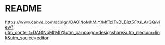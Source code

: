 # README

https://www.canva.com/design/DAGINoMhMIY/MfTzITvBLBlzt5F9sLArQQ/view?utm_content=DAGINoMhMIY&utm_campaign=designshare&utm_medium=link&utm_source=editor
